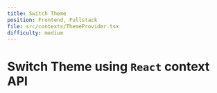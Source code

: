 ```yaml
---
title: Switch Theme
position: Frontend, Fullstack
file: src/contexts/ThemeProvider.tsx
difficulty: medium
---
```


# Switch Theme using `React` context API
